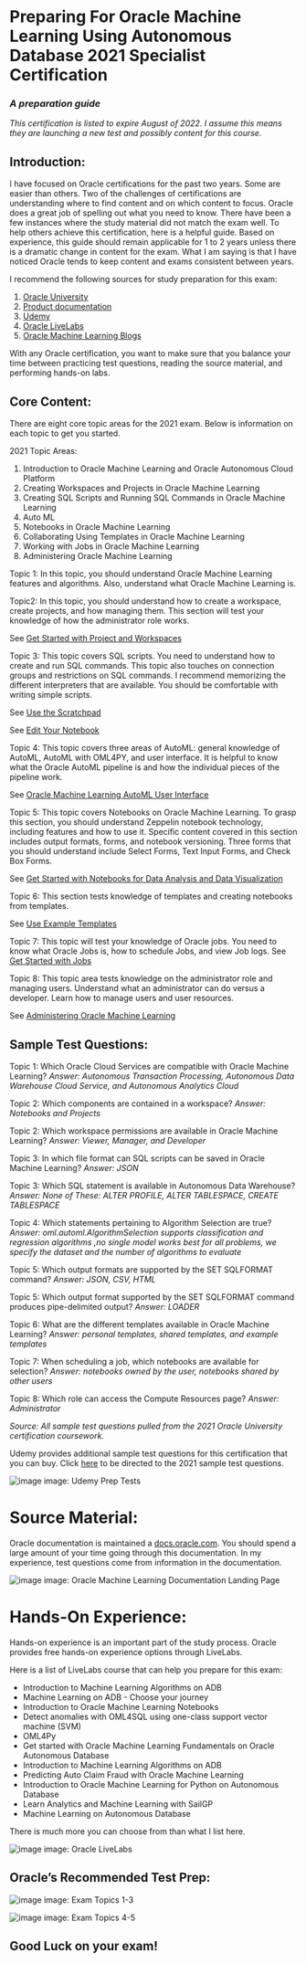 # Preparing For Oracle Machine Learning Using Autonomous Database 2021 Specialist Certification
### *A preparation guide*

*This certification is listed to expire August of 2022.  I assume this means they are launching a new test and possibly content for this course.*

## Introduction:

I have focused on Oracle certifications for the past two years. Some are easier than others. Two of the challenges of certifications are understanding where to find content and on which content to focus. Oracle does a great job of spelling out what you need to know. There have been a few instances where the study material did not match the exam well. To help others achieve this certification, here is a helpful guide. Based on experience, this guide should remain applicable for 1 to 2 years unless there is a dramatic change in content for the exam. What I am saying is that I have noticed Oracle tends to keep content and exams consistent between years.

I recommend the following sources for study preparation for this exam:
1.	<a href="https://education.oracle.com/">Oracle University</a>
2.	<a href="(https://docs.oracle.com/en/database/oracle/machine-learning/index.html)">Product documentation</a>
3.	<a href="https://www.udemy.com/">Udemy </a>
4.	<a href="https://apexapps.oracle.com/pls/apex/dbpm/r/livelabs/home">Oracle LiveLabs</a>
5.	<a href="https://blogs.oracle.com/machinelearning/">Oracle Machine Learning Blogs</a>

With any Oracle certification, you want to make sure that you balance your time between practicing test questions, reading the source material, and performing hands-on labs.

## Core Content:

There are eight core topic areas for the 2021 exam. Below is information on each topic to get you started.

2021 Topic Areas:
1.	Introduction to Oracle Machine Learning and Oracle Autonomous Cloud Platform
2.	Creating Workspaces and Projects in Oracle Machine Learning
3.	Creating SQL Scripts and Running SQL Commands in Oracle Machine Learning
4.	Auto ML
5.	Notebooks in Oracle Machine Learning
6.	Collaborating Using Templates in Oracle Machine Learning
7.	Working with Jobs in Oracle Machine Learning
8.	Administering Oracle Machine Learning

Topic 1: In this topic, you should understand Oracle Machine Learning features and algorithms. Also, understand what Oracle Machine Learning is.

Topic2: In this topic, you should understand how to create a workspace, create projects, and how managing them.  This section will test your knowledge of how the administrator role works.  

See <a href="https://docs.oracle.com/en/database/oracle/machine-learning/oml-notebooks/omlug/get-started-project-and-workspaces1.html">Get Started with Project and Workspaces</a>

Topic 3: This topic covers SQL scripts.  You need to understand how to create and run SQL commands.  This topic also touches on connection groups and restrictions on SQL commands.  I recommend memorizing the different interpreters that are available.  You should be comfortable with writing simple scripts.

See <a href="https://docs.oracle.com/en/database/oracle/machine-learning/oml-notebooks/omlug/use-scratchpad.html">Use the Scratchpad</a>

See <a href="https://docs.oracle.com/en/database/oracle/machine-learning/oml-notebooks/omlug/edit-your-notebook.html">Edit Your Notebook</a>

Topic 4: This topic covers three areas of AutoML: general knowledge of AutoML, AutoML with OML4PY, and user interface.  It is helpful to know what the Oracle AutoML pipeline is and how the individual pieces of the pipeline work.

See <a href="https://docs.oracle.com/en/database/oracle/machine-learning/oml-automl-ui/index.html">Oracle Machine Learning AutoML User Interface</a>

Topic 5: This topic covers Notebooks on Oracle Machine Learning. To grasp this section, you should understand Zeppelin notebook technology, including features and how to use it.  Specific content covered in this section includes output formats, forms, and notebook versioning.  Three forms that you should understand include Select Forms, Text Input Forms, and Check Box Forms.

See <a href="https://docs.oracle.com/en/database/oracle/machine-learning/oml-notebooks/omlug/get-started-notebooks-data-analysis-and-data-visualization1.html">Get Started with Notebooks for Data Analysis and Data Visualization</a>

Topic 6: This section tests knowledge of templates and creating notebooks from templates.

See <a href="https://docs.oracle.com/en/database/oracle/machine-learning/oml-notebooks/omlug/use-library-collaborate-users.html#GUID-09AD4419-B0DE-4F3B-9FEB-0ABA3AFD6E7A">Use Example Templates</a>

Topic 7: This topic will test your knowledge of Oracle jobs.  You need to know what Oracle Jobs is, how to schedule Jobs, and view Job logs.
See <a href="https://docs.oracle.com/en/database/oracle/machine-learning/oml-notebooks/omlug/get-started-jobs.html#GUID-27D680E4-5F9A-42DC-BE37-01DC450D2CC5">Get Started with Jobs</a>

Topic 8: This topic area tests knowledge on the administrator role and managing users.  Understand what an administrator can do versus a developer.  Learn how to manage users and user resources.

See <a href="https://docs.oracle.com/en/database/oracle/machine-learning/oml-notebooks/omlug/administer-oracle-machine-learning.html#GUID-E74F0E2E-EEE5-4421-A0BB-96A58811C04A">Administering Oracle Machine Learning</a>

## Sample Test Questions:

Topic 1: Which Oracle Cloud Services are compatible with Oracle Machine Learning?
*Answer: Autonomous Transaction Processing, Autonomous Data Warehouse Cloud Service, and Autonomous Analytics Cloud*

Topic 2: Which components are contained in a workspace?
*Answer: Notebooks and Projects*

Topic 2: Which workspace permissions are available in Oracle Machine Learning?
*Answer: Viewer, Manager, and Developer*

Topic 3:  In which file format can SQL scripts can be saved in Oracle Machine Learning?
*Answer: JSON*

Topic 3:  Which SQL statement is available in Autonomous Data Warehouse?
*Answer: None of These: ALTER PROFILE, ALTER TABLESPACE, CREATE TABLESPACE*

Topic 4: Which statements pertaining to Algorithm Selection are true?
*Answer: oml.automl.AlgorithmSelection supports classification and regression algorithms ,no single model works best for all problems, we specify the dataset and the number of algorithms to evaluate*

Topic 5: Which output formats are supported by the SET SQLFORMAT command?
*Answer: JSON, CSV, HTML*

Topic 5: Which output format supported by the SET SQLFORMAT command produces pipe-delimited output?
*Answer: LOADER*

Topic 6: What are the different templates available in Oracle Machine Learning?
*Answer: personal templates, shared templates, and example templates*

Topic 7: When scheduling a job, which notebooks are available for selection?
*Answer: notebooks owned by the user, notebooks shared by other users*

Topic 8: Which role can access the Compute Resources page?
*Answer: Administrator*

*Source: All sample test questions pulled from the 2021 Oracle University certification coursework.*

Udemy provides additional sample test questions for this certification that you can buy. Click <a href="https://www.udemy.com/course/1z0-1096-21-oml-using-autonomous-database-2021-specialist/">here</a> to be directed to the 2021 sample test questions.

![image](https://github.com/nicktoscano/oml_cert_2021/blob/main/images/image1.png)
image: Udemy Prep Tests

# Source Material:

Oracle documentation is maintained a <a href="https://docs.oracle.com/en/database/oracle/machine-learning/oml-notebooks/">docs.oracle.com</a>. You should spend a large amount of your time going through this documentation.  In my experience, test questions come from information in the documentation.  

![image](https://github.com/nicktoscano/oml_cert_2021/blob/main/images/image2.png)
image: Oracle Machine Learning Documentation Landing Page

# Hands-On Experience:

Hands-on experience is an important part of the study process.   Oracle provides free hands-on experience options through LiveLabs.  

Here is a list of LiveLabs course that can help you prepare for this exam:
* Introduction to Machine Learning Algorithms on ADB
* Machine Learning on ADB - Choose your journey
*	Introduction to Oracle Machine Learning Notebooks
*	Detect anomalies with OML4SQL using one-class support vector machine (SVM)
*	OML4Py
*	Get started with Oracle Machine Learning Fundamentals on Oracle Autonomous Database
*	Introduction to Machine Learning Algorithms on ADB
* Predicting Auto Claim Fraud with Oracle Machine Learning
*	Introduction to Oracle Machine Learning for Python on Autonomous Database
*	Learn Analytics and Machine Learning with SailGP
*	Machine Learning on Autonomous Database

There is much more you can choose from than what I list here.

![image](https://github.com/nicktoscano/oml_cert_2021/blob/main/images/image3.png)
image: Oracle LiveLabs

## Oracle’s Recommended Test Prep:

![image](https://github.com/nicktoscano/oml_cert_2021/blob/main/images/image4.png)
image: Exam Topics 1-3

![image](https://github.com/nicktoscano/oml_cert_2021/blob/main/images/image5.png)
image: Exam Topics 4-5

## Good Luck on your exam!
